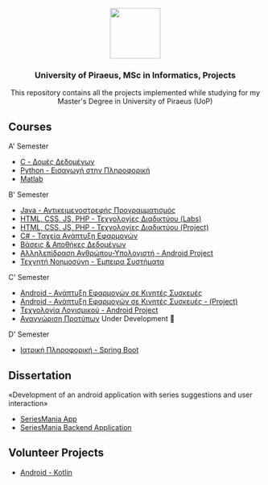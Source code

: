 <p align="center">
  <img src="https://user-images.githubusercontent.com/64270931/184441250-5ee0017e-a718-4187-a5f0-1f0bc8cf30bf.png" width=100/>
</p>

 <h3 align="center">University of Piraeus, MSc in Informatics, Projects</h3>
 <p align="center">This repository contains all the projects implemented while studying for my Master's Degree in University of Piraeus (UoP)</p>

## Courses

A' Semester
- [C - Δομές Δεδομένων](https://github.com/skaradimitriou/unipi-projects/tree/main/domes_dedomenon) </br>
- [Python - Εισαγωγή στην Πληροφορική](https://github.com/skaradimitriou/unipi-projects/tree/main/eisagwgi_stin_epistimi_ton_ypologiston) </br>
- [Matlab](https://github.com/skaradimitriou/unipi-projects/tree/main/matlab) </br>

B' Semester
- [Java - Αντικειμενοστρεφής Προγραμματισμός](https://github.com/skaradimitriou/unipi-projects/tree/main/antikeimenostrefis_programmatismos)
- [HTML, CSS, JS, PHP - Τεχνολογίες Διαδικτύου (Labs)](https://github.com/skaradimitriou/unipi-projects/tree/main/texnologies_diadiktuou) </br>
- [HTML, CSS, JS, PHP - Τεχνολογίες Διαδικτύου (Project)](https://github.com/skaradimitriou/unipi-airlines-portal)
- [C# - Ταχεία Ανάπτυξη Εφαρμογών](https://github.com/skaradimitriou/UNIPI-GUIDE)
- [Βάσεις & Αποθήκες Δεδομένων](https://github.com/skaradimitriou/unipi-airlines-db-project)
- [Αλληλεπίδραση Ανθρώπου-Υπολογιστή - Android Project](https://github.com/skaradimitriou/unipi-smart-assistant)
- [Τεχνητή Νοημοσύνη - Έμπειρα Συστήματα](https://github.com/skaradimitriou/unipi-projects/tree/main/artificial_intelligence)


C' Semester
- [Android - Ανάπτυξη Εφαρμογών σε Κινητές Συσκευές](https://github.com/skaradimitriou/unipi-projects/tree/main/android)
- [Android - Ανάπτυξη Εφαρμογών σε Κινητές Συσκευές - (Project)](https://github.com/skaradimitriou/unipi-audio-stories)
- [Τεχνολογία Λογισμικού - Android Project](https://github.com/skaradimitriou/unipi-vet-app)
- [Αναγνώριση Προτύπων]() Under Development 🚧

D' Semester
- [Ιατρική Πληροφορική - Spring Boot](https://github.com/skaradimitriou/unipi-vet-doctor-app)

## Dissertation
«Development of an android application with series suggestions and user interaction»

- [SeriesMania App](https://github.com/skaradimitriou/unipi-seriesmania-app)
- [SeriesMania Backend Application](https://github.com/skaradimitriou/seriesmania-be-app)

## Volunteer Projects
- [Android - Kotlin](https://github.com/skaradimitriou/unipi-app)
